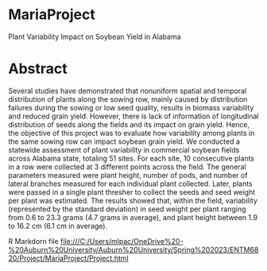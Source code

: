# MariaProject
Plant Variability Impact on Soybean Yield in Alabama

# Abstract

Several studies have demonstrated that nonuniform spatial and temporal distribution of plants along the sowing row, mainly caused by distribution failures during the sowing or low seed quality, results in biomass variability and reduced grain yield. However, there is lack of information of longitudinal distribution of seeds along the fields and its impact on grain yield. Hence, the objective of this project was to evaluate how variability among plants in the same sowing row can impact soybean grain yield. We conducted a statewide assessment of plant variability in commercial soybean fields across Alabama state, totaling 51 sites. For each site, 10 consecutive plants in a row were collected at 3 different points across the field. The general parameters measured were plant height, number of pods, and number of lateral branches measured for each individual plant collected. Later, plants were passed in a single plant thresher to collect the seeds and seed weight per plant was estimated. The results showed that, within the field, variability (represented by the standard deviation) in seed weight per plant ranging from 0.6 to 23.3 grams (4.7 grams in average), and plant height between 1.9 to 16.2 cm (6.1 cm in average). 

R Markdorn file <file:///C:/Users/mlpac/OneDrive%20-%20Auburn%20University/Auburn%20University/Spring%202023/ENTM6820/Project/MariaProject/Project.html> 
